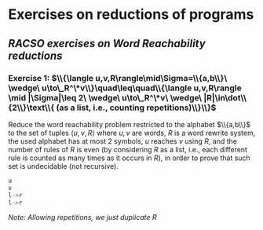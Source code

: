 # Exercises on reductions of programs

## _RACSO exercises on Word Reachability reductions_

### Exercise 1: $\\{\langle u,v,R\rangle\mid\Sigma=\\{a,b\\}\ \wedge\ u\to\_R^\*v\\}\quad\leq\quad\\{\langle u,v,R\rangle \mid |\Sigma|\leq 2\ \wedge\ u\to\_R^\*v\ \wedge\ |R|\in\dot\\{2\\}\text\\{ (as a list, i.e., counting repetitions)\\}\\}$

Reduce the word reachability problem restricted to the alphabet $\\{a,b\\}$ to the set of tuples $\langle u,v,R\rangle$ where $u,v$ are words, $R$ is a word rewrite system, the used alphabet has at most $2$ symbols, $u$ reaches $v$ using $R$, and the number of rules of $R$ is even (by considering $R$ as a list, i.e., each different rule is counted as many times as it occurs in $R$), in order to prove that such set is undecidable (not recursive). 

```rust
u
v
l->r
l->r
```

_Note: Allowing repetitions, we just duplicate R_

